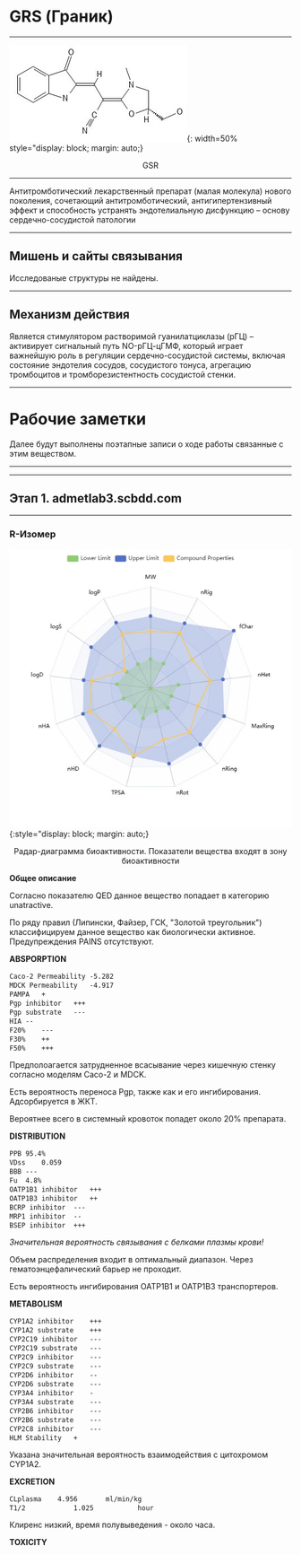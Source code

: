 # GRS (Граник)

---
![Вещество](./images/GSR.jpg "Вещество"){: width=50% style="display: block; margin: auto;} 
<p style="text-align: center;">GSR</p>

---
 Антитромботический лекарственный препарат (малая молекула) нового поколения, сочетающий антитромботический, антигипертензивный эффект и способность устранять эндотелиальную дисфункцию – основу сердечно-сосудистой патологии


---
## Мишень и сайты связывания

Исследованые структуры не найдены.


---
## Механизм действия 

Является стимулятором растворимой гуанилатциклазы (рГЦ) – активирует сигнальный путь NO-рГЦ-цГМФ, который играет важнейшую роль в регуляции сердечно-сосудистой системы, включая состояние эндотелия сосудов, сосудистого тонуса, агрегацию тромбоцитов и тромборезистентность сосудистой стенки.

---

# Рабочие заметки

Далее будут выполнены поэтапные записи о ходе работы связанные с этим веществом.

---
---
## Этап 1. admetlab3.scbdd.com

---
### R-Изомер

![Вещество](./images/r-iso-radar.jpg ""){:style="display: block; margin: auto;} 
<p style="text-align: center;">Радар-диаграмма биоактивности. Показатели вещества входят в зону биоактивности</p>

**Общее описание**

Согласно показателю QED данное вещество попадает в категорию unatractive.

По ряду правил (Липински, Файзер, ГСК, "Золотой треугольник") классифицируем данное вещество как биологически активное. Предупреждения PAINS отсутствуют.

**ABSPORPTION**

```
Caco-2 Permeability	-5.282		
MDCK Permeability	-4.917		
PAMPA	+		
Pgp inhibitor	+++		
Pgp substrate	---		
HIA	--		
F20%	---		
F30%	++		
F50%	+++		
```

Предполоагается затрудненное всасывание через кишечную стенку согласно моделям Caco-2 и MDCK.

Есть вероятность переноса Pgp, также как и его ингибирования. Адсорбируется в ЖКТ.

Вероятнее всего в системный кровоток попадет около 20% препарата.

**DISTRIBUTION**

```
PPB	95.4%		
VDss	0.059		
BBB	---		
Fu	4.8%		
OATP1B1 inhibitor	+++		
OATP1B3 inhibitor	++		
BCRP inhibitor	---		
MRP1 inhibitor	--		
BSEP inhibitor	+++
```
*Значительная вероятность связывания с белками плазмы крови!*

Объем распределения входит в оптимальный диапазон. Через гематоэнцефалический барьер не проходит.

Есть вероятность ингибирования OATP1B1 и OATP1B3 транспортеров. 

**METABOLISM**

```
CYP1A2 inhibitor	+++		
CYP1A2 substrate	+++		
CYP2C19 inhibitor	---		
CYP2C19 substrate	---		
CYP2C9 inhibitor	---		
CYP2C9 substrate	---		
CYP2D6 inhibitor	--		
CYP2D6 substrate	---		
CYP3A4 inhibitor	-		
CYP3A4 substrate	---		
CYP2B6 inhibitor	---		
CYP2B6 substrate	---		
CYP2C8 inhibitor	---		
HLM Stability	+		
```

Указана значительная вероятность взаимодействия с цитохромом CYP1A2. 


**EXCRETION**

```
CLplasma	4.956		ml/min/kg
T1/2	        1.025           hour
```

Клиренс низкий, время полувыведения - около часа.

**TOXICITY**
